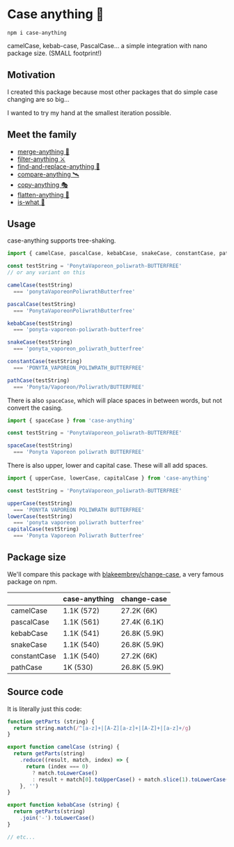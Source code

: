 # Case anything 🐫

```
npm i case-anything
```

camelCase, kebab-case, PascalCase... a simple integration with nano package size. (SMALL footprint!)

## Motivation

I created this package because most other packages that do simple case changing are so big...

I wanted to try my hand at the smallest iteration possible.

## Meet the family

- [merge-anything 🥡](https://github.com/mesqueeb/merge-anything)
- [filter-anything ⚔️](https://github.com/mesqueeb/filter-anything)
- [find-and-replace-anything 🎣](https://github.com/mesqueeb/find-and-replace-anything)
- [compare-anything 🛰](https://github.com/mesqueeb/compare-anything)
- [copy-anything 🎭](https://github.com/mesqueeb/copy-anything)
- [flatten-anything 🏏](https://github.com/mesqueeb/flatten-anything)
- [is-what 🙉](https://github.com/mesqueeb/is-what)

## Usage

case-anything supports tree-shaking.

```js
import { camelCase, pascalCase, kebabCase, snakeCase, constantCase, pathCase } from 'case-anything'

const testString = 'PonytaVaporeon_poliwrath-BUTTERFREE'
// or any variant on this

camelCase(testString)
  === 'ponytaVaporeonPoliwrathButterfree'

pascalCase(testString)
  === 'PonytaVaporeonPoliwrathButterfree'

kebabCase(testString)
  === 'ponyta-vaporeon-poliwrath-butterfree'

snakeCase(testString)
  === 'ponyta_vaporeon_poliwrath_butterfree'

constantCase(testString)
  === 'PONYTA_VAPOREON_POLIWRATH_BUTTERFREE'

pathCase(testString)
  === 'Ponyta/Vaporeon/Poliwrath/BUTTERFREE'
```

There is also `spaceCase`, which will place spaces in between words, but not convert the casing.

```js
import { spaceCase } from 'case-anything'

const testString = 'PonytaVaporeon_poliwrath-BUTTERFREE'

spaceCase(testString)
  === 'Ponyta Vaporeon poliwrath BUTTERFREE'
```

There is also upper, lower and capital case. These will all add spaces.

```js
import { upperCase, lowerCase, capitalCase } from 'case-anything'

const testString = 'PonytaVaporeon_poliwrath-BUTTERFREE'

upperCase(testString)
  === 'PONYTA VAPOREON POLIWRATH BUTTERFREE'
lowerCase(testString)
  === 'ponyta vaporeon poliwrath butterfree'
capitalCase(testString)
  === 'Ponyta Vaporeon Poliwrath Butterfree'
```

## Package size

We'll compare this package with [blakeembrey/change-case](https://github.com/blakeembrey/change-case), a very famous package on npm.

|  | case-anything  | change-case |
| ---  | --- | --- |
| camelCase | 1.1K (572) | 27.2K (6K) |
| pascalCase | 1.1K (561) | 27.4K (6.1K) |
| kebabCase | 1.1K (541) | 26.8K (5.9K) |
| snakeCase | 1.1K (540) | 26.8K (5.9K) |
| constantCase | 1.1K (540) | 27.2K (6K) |
| pathCase | 1K (530) | 26.8K (5.9K) |

## Source code

It is literally just this code:

```js
function getParts (string) {
  return string.match(/^[a-z]+|[A-Z][a-z]+|[A-Z]+|[a-z]+/g)
}

export function camelCase (string) {
  return getParts(string)
    .reduce((result, match, index) => {
      return (index === 0)
        ? match.toLowerCase()
        : result + match[0].toUpperCase() + match.slice(1).toLowerCase()
    }, '')
}

export function kebabCase (string) {
  return getParts(string)
    .join('-').toLowerCase()
}

// etc...
```
